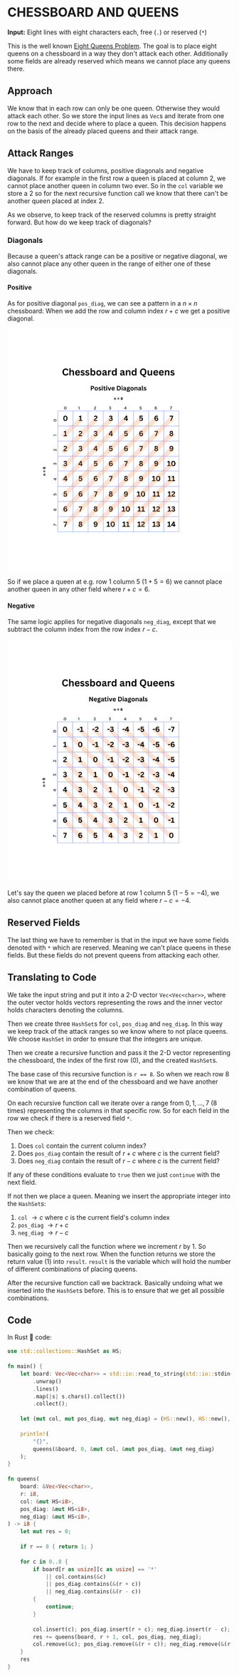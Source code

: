 # CHESSBOARD AND QUEENS

**Input:** Eight lines with eight characters each, free (`.`) or reserved (`*`)

This is the well known [Eight Queens Problem](https://en.wikipedia.org/wiki/Eight_queens_puzzle). The goal is to place eight queens on a chessboard in a way they don't attack each other. Additionally some fields are already reserved which means we cannot place any queens there.

## Approach

We know that in each row can only be one queen. Otherwise they would attack each other. So we store the input lines as `Vec`s and iterate from one row to the next and decide where to place a queen. This decision happens on the basis of the already placed queens and their attack range.

## Attack Ranges

We have to keep track of columns, positive diagonals and negative diagonals. If for example in the first row a queen is placed at column $2$, we cannot place another queen in column two ever. So in the `col` variable we store a $2$ so for the next recursive function call we know that there can't be another queen placed at index $2$.

As we observe, to keep track of the reserved columns is pretty straight forward. But how do we keep track of diagonals?

### Diagonals

Because a queen's attack range can be a positive or negative diagonal, we also cannot place any other queen in the range of either one of these diagonals.

#### Positive

As for positive diagonal `pos_diag`, we can see a pattern in a $n \times n$ chessboard: When we add the row and column index $r + c$ we get a positive diagonal.

![Positive Diagonal](./queens_pos_diag.png)

So if we place a queen at e.g. row 1 column 5 ($1 + 5 = 6$) we cannot place another queen in any other field where $r + c = 6$.

#### Negative

The same logic applies for negative diagonals `neg_diag`, except that we subtract the column index from the row index $r - c$.

![Negative Diagonal](./queens_neg_diag.png)

Let's say the queen we placed before at row 1 column 5 ($1 - 5 = -4$), we also cannot place another queen at any field where $r - c = -4$.

## Reserved Fields

The last thing we have to remember is that in the input we have some fields denoted with `*` which are reserved. Meaning we can't place queens in these fields. But these fields do not prevent queens from attacking each other.

## Translating to Code

We take the input string and put it into a 2-D vector `Vec<Vec<char>>`, where the outer vector holds vectors representing the rows and the inner vector holds characters denoting the columns.

Then we create three `HashSet`s for `col`, `pos_diag` and `neg_diag`. In this way we keep track of the attack ranges so we know where to not place queens. We choose `HashSet` in order to ensure that the integers are unique.

Then we create a recursive function and pass it the 2-D vector representing the chessboard, the index of the first row ($0$), and the created `HashSet`s.

The base case of this recursive function is `r == 8`. So when we reach row 8 we know that we are at the end of the chessboard and we have another combination of queens.

On each recursive function call we iterate over a range from $0, 1, ..., 7$ (8 times) representing the columns in that specific row. So for each field in the row we check if there is a reserved field `*`.

Then we check:

1. Does `col` contain the current column index?
2. Does `pos_diag` contain the result of $r + c$ where $c$ is the current field?
3. Does `neg_diag` contain the result of $r - c$ where $c$ is the current field?

If any of these conditions evaluate to `true` then we just `continue` with the next field.

If not then we place a queen. Meaning we insert the appropriate integer into the `HashSet`s:

1. `col` $\rightarrow c$ where $c$ is the current field's column index
2. `pos_diag` $\rightarrow r + c$
3. `neg_diag` $\rightarrow r - c$

Then we recursively call the function where we increment $r$ by $1$. So basically going to the next row. When the function returns we store the return value ($1$) into `result`. `result` is the variable which will hold the number of different combinations of placing queens.

After the recursive function call we backtrack. Basically undoing what we inserted into the `HashSet`s before. This is to ensure that we get all possible combinations.

## Code

In Rust 🦀 code:

```rust
use std::collections::HashSet as HS;

fn main() {
    let board: Vec<Vec<char>> = std::io::read_to_string(std::io::stdin())
        .unwrap()
        .lines()
        .map(|s| s.chars().collect())
        .collect();

    let (mut col, mut pos_diag, mut neg_diag) = (HS::new(), HS::new(), HS::new());

    println!(
        "{}",
        queens(&board, 0, &mut col, &mut pos_diag, &mut neg_diag)
    );
}

fn queens(
    board: &Vec<Vec<char>>,
    r: i8,
    col: &mut HS<i8>,
    pos_diag: &mut HS<i8>,
    neg_diag: &mut HS<i8>,
) -> i8 {
    let mut res = 0;

    if r == 8 { return 1; }

    for c in 0..8 {
        if board[r as usize][c as usize] == '*'
            || col.contains(&c)
            || pos_diag.contains(&(r + c))
            || neg_diag.contains(&(r - c))
        {
            continue;
        }

        col.insert(c); pos_diag.insert(r + c); neg_diag.insert(r - c);
        res += queens(board, r + 1, col, pos_diag, neg_diag);
        col.remove(&c); pos_diag.remove(&(r + c)); neg_diag.remove(&(r - c));
    }
    res
}
```
